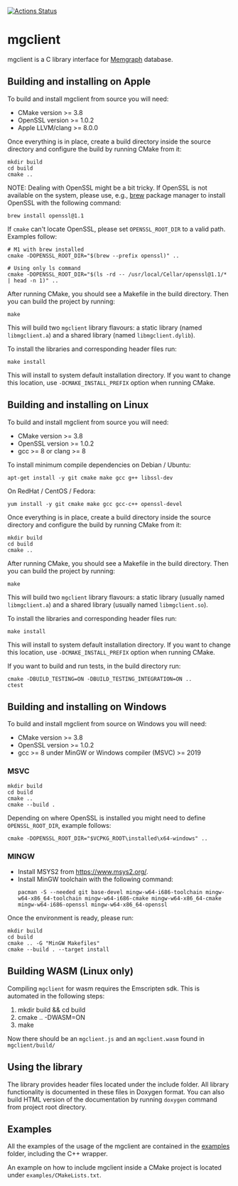 [![Actions Status](https://github.com/memgraph/mgclient/workflows/CI/badge.svg)](https://github.com/memgraph/mgclient/actions)

# mgclient

mgclient is a C library interface for [Memgraph](https://www.memgraph.com)
database.

## Building and installing on Apple

To build and install mgclient from source you will need:
   - CMake version >= 3.8
   - OpenSSL version >= 1.0.2
   - Apple LLVM/clang >= 8.0.0

Once everything is in place, create a build directory inside the source
directory and configure the build by running CMake from it:

```
mkdir build
cd build
cmake ..
```

NOTE: Dealing with OpenSSL might be a bit tricky. If OpenSSL is not available
on the system, please use, e.g., [brew](https://brew.sh/) package manager to
install OpenSSL with the following command:

```
brew install openssl@1.1
```

If `cmake` can't locate OpenSSL, please set `OPENSSL_ROOT_DIR` to a valid path.
Examples follow:

```
# M1 with brew installed
cmake -DOPENSSL_ROOT_DIR="$(brew --prefix openssl)" ..

# Using only ls command
cmake -DOPENSSL_ROOT_DIR="$(ls -rd -- /usr/local/Cellar/openssl@1.1/* | head -n 1)" ..
```

After running CMake, you should see a Makefile in the build directory. Then you
can build the project by running:

```
make
```

This will build two `mgclient` library flavours: a static library (named
`libmgclient.a`) and a shared library (named `libmgclient.dylib`).

To install the libraries and corresponding header files run:

```
make install
```

This will install to system default installation directory. If you want to
change this location, use `-DCMAKE_INSTALL_PREFIX` option when running CMake.

## Building and installing on Linux

To build and install mgclient from source you will need:
   - CMake version >= 3.8
   - OpenSSL version >= 1.0.2
   - gcc >= 8 or clang >= 8

To install minimum compile dependencies on Debian / Ubuntu:

```
apt-get install -y git cmake make gcc g++ libssl-dev
```

On RedHat / CentOS / Fedora:

```
yum install -y git cmake make gcc gcc-c++ openssl-devel
```

Once everything is in place, create a build directory inside the source
directory and configure the build by running CMake from it:

```
mkdir build
cd build
cmake ..
```

After running CMake, you should see a Makefile in the build directory. Then you
can build the project by running:

```
make
```

This will build two `mgclient` library flavours: a static library (usually
named `libmgclient.a`) and a shared library (usually named `libmgclient.so`).

To install the libraries and corresponding header files run:

```
make install
```

This will install to system default installation directory. If you want to
change this location, use `-DCMAKE_INSTALL_PREFIX` option when running CMake.

If you want to build and run tests, in the build directory run:

```
cmake -DBUILD_TESTING=ON -DBUILD_TESTING_INTEGRATION=ON ..
ctest
```

## Building and installing on Windows

To build and install mgclient from source on Windows you will need:
   - CMake version >= 3.8
   - OpenSSL version >= 1.0.2
   - gcc >= 8 under MinGW or Windows compiler (MSVC) >= 2019

### MSVC

```
mkdir build
cd build
cmake ..
cmake --build .
```
Depending on where OpenSSL is installed you might need to define
`OPENSSL_ROOT_DIR`, example follows:
```
cmake -DOPENSSL_ROOT_DIR="$VCPKG_ROOT\installed\x64-windows" ..
```

### MINGW

- Install MSYS2 from https://www.msys2.org/.
- Install MinGW toolchain with the following command:
  ```
  pacman -S --needed git base-devel mingw-w64-i686-toolchain mingw-w64-x86_64-toolchain mingw-w64-i686-cmake mingw-w64-x86_64-cmake mingw-w64-i686-openssl mingw-w64-x86_64-openssl
  ```

Once the environment is ready, please run:

```
mkdir build
cd build
cmake .. -G "MinGW Makefiles"
cmake --build . --target install
```

## Building WASM (Linux only)

Compiling `mgclient` for wasm requires the Emscripten sdk. This is automated in
the following steps:
  1. mkdir build && cd build
  2. cmake .. -DWASM=ON
  3. make

Now there should be an `mgclient.js` and an `mgclient.wasm` found in
`mgclient/build/`

## Using the library

The library provides header files located under the include folder. All library
functionality is documented in these files in Doxygen format. You can also
build HTML version of the documentation by running `doxygen` command from
project root directory.

## Examples

All the examples of the usage of the mgclient are contained in the
[examples](examples) folder, including the C++ wrapper.

An example on how to include mgclient inside a CMake project is located under
`examples/CMakeLists.txt`.
